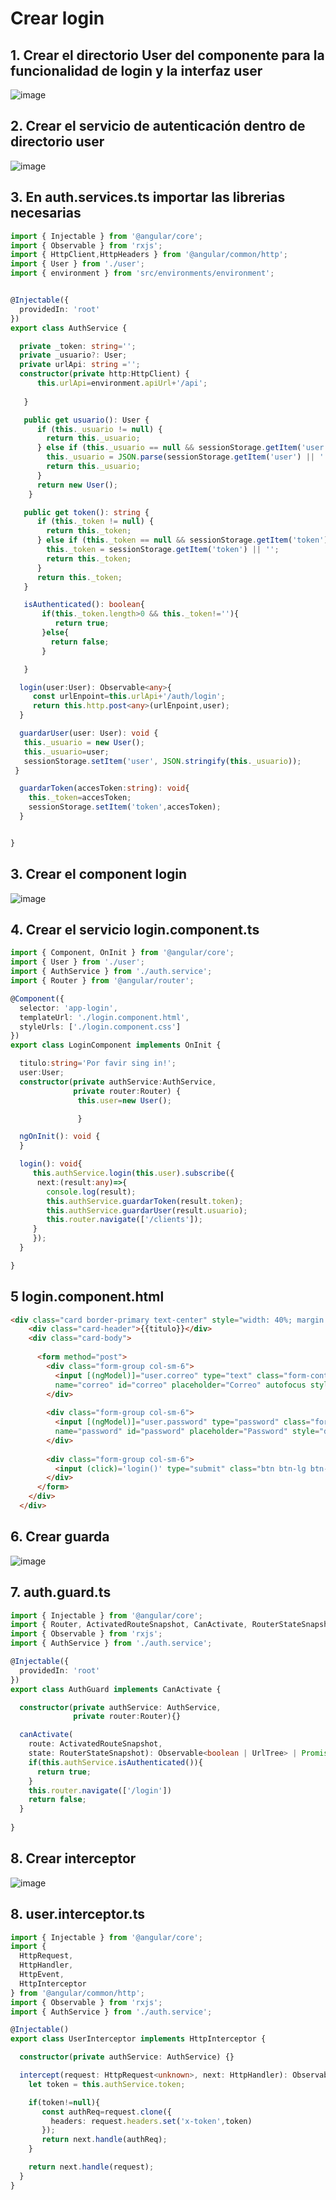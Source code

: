 # Crear login 

## 1. Crear el directorio User del componente para la funcionalidad de login y la interfaz user

![image](https://user-images.githubusercontent.com/31961588/205515501-044e5043-9320-40c3-ad68-95c7a4411fc6.png)

## 2. Crear el servicio de autenticación dentro de directorio user

![image](https://user-images.githubusercontent.com/31961588/205515645-32fed1e1-9e65-4d68-9844-14da57e3be4e.png)

## 3. En auth.services.ts importar las librerias necesarias

```TypeScript
import { Injectable } from '@angular/core';
import { Observable } from 'rxjs';
import { HttpClient,HttpHeaders } from '@angular/common/http';
import { User } from './user';
import { environment } from 'src/environments/environment';


@Injectable({
  providedIn: 'root'
})
export class AuthService {

  private _token: string='';
  private _usuario?: User;
  private urlApi: string ='';
  constructor(private http:HttpClient) {
      this.urlApi=environment.apiUrl+'/api';
    
   }

   public get usuario(): User {
      if (this._usuario != null) {
        return this._usuario;
      } else if (this._usuario == null && sessionStorage.getItem('user') != null) {
        this._usuario = JSON.parse(sessionStorage.getItem('user') || '') as User;
        return this._usuario;
      }
      return new User();
    }

   public get token(): string {
      if (this._token != null) {
        return this._token;
      } else if (this._token == null && sessionStorage.getItem('token') != null) {
        this._token = sessionStorage.getItem('token') || '';
        return this._token;
      }
      return this._token;
   }

   isAuthenticated(): boolean{
       if(this._token.length>0 && this._token!=''){
          return true;
       }else{
         return false;
       }

   }

  login(user:User): Observable<any>{
     const urlEnpoint=this.urlApi+'/auth/login';
     return this.http.post<any>(urlEnpoint,user);
  }

  guardarUser(user: User): void {
   this._usuario = new User();
   this._usuario=user;  
   sessionStorage.setItem('user', JSON.stringify(this._usuario));
 }

  guardarToken(accesToken:string): void{
    this._token=accesToken;
    sessionStorage.setItem('token',accesToken);
  }


}

```

## 3. Crear el component login

![image](https://user-images.githubusercontent.com/31961588/205517557-710e302d-80a6-436b-a579-b9f8e9ac757b.png)

## 4. Crear el servicio login.component.ts

```TypeScript
import { Component, OnInit } from '@angular/core';
import { User } from './user';
import { AuthService } from './auth.service';
import { Router } from '@angular/router';

@Component({
  selector: 'app-login',
  templateUrl: './login.component.html',
  styleUrls: ['./login.component.css']
})
export class LoginComponent implements OnInit {

  titulo:string='Por favir sing in!';
  user:User;
  constructor(private authService:AuthService,
              private router:Router) {
               this.user=new User();

               }

  ngOnInit(): void {
  }

  login(): void{
     this.authService.login(this.user).subscribe({
      next:(result:any)=>{
        console.log(result);
        this.authService.guardarToken(result.token);
        this.authService.guardarUser(result.usuario);
        this.router.navigate(['/clients']);
     }
     });
  }

}
```

## 5 login.component.html

```Html
<div class="card border-primary text-center" style="width: 40%; margin: 10px auto auto;">
    <div class="card-header">{{titulo}}</div>
    <div class="card-body">
  
      <form method="post"> 
        <div class="form-group col-sm-6">
          <input [(ngModel)]="user.correo" type="text" class="form-control"
          name="correo" id="correo" placeholder="Correo" autofocus style="display:inline; width:400px;"  required>
        </div>
  
        <div class="form-group col-sm-6">
          <input [(ngModel)]="user.password" type="password" class="form-control"
          name="password" id="password" placeholder="Password" style="display:inline; width:400px; margin-top: 10px;" required>
        </div>
  
        <div class="form-group col-sm-6">
          <input (click)='login()' type="submit" class="btn btn-lg btn-primary btn-block" style="display:inline; width:400px; margin-top: 10px;" value="Login">
        </div>
      </form>
    </div>
  </div>
```

## 6. Crear guarda

![image](https://user-images.githubusercontent.com/31961588/205525269-93d4388b-9eca-4aaa-8f2d-8d7d218c23cc.png)

## 7. auth.guard.ts

```TypeScript
import { Injectable } from '@angular/core';
import { Router, ActivatedRouteSnapshot, CanActivate, RouterStateSnapshot, UrlTree } from '@angular/router';
import { Observable } from 'rxjs';
import { AuthService } from './auth.service';

@Injectable({
  providedIn: 'root'
})
export class AuthGuard implements CanActivate {

  constructor(private authService: AuthService,
              private router:Router){}

  canActivate(
    route: ActivatedRouteSnapshot,
    state: RouterStateSnapshot): Observable<boolean | UrlTree> | Promise<boolean | UrlTree> | boolean | UrlTree {
    if(this.authService.isAuthenticated()){
      return true;
    }
    this.router.navigate(['/login'])
    return false;
  }
  
}
```

## 8. Crear interceptor

![image](https://user-images.githubusercontent.com/31961588/205524370-8e5bd88b-8db5-4a2f-b1ad-1d91e5ecaa84.png)

## 8. user.interceptor.ts

```TypeScript
import { Injectable } from '@angular/core';
import {
  HttpRequest,
  HttpHandler,
  HttpEvent,
  HttpInterceptor
} from '@angular/common/http';
import { Observable } from 'rxjs';
import { AuthService } from './auth.service';

@Injectable()
export class UserInterceptor implements HttpInterceptor {

  constructor(private authService: AuthService) {}

  intercept(request: HttpRequest<unknown>, next: HttpHandler): Observable<HttpEvent<unknown>> {
    let token = this.authService.token;

    if(token!=null){
       const authReq=request.clone({
         headers: request.headers.set('x-token',token)
       });
       return next.handle(authReq);
    }

    return next.handle(request);
  }
}

```
